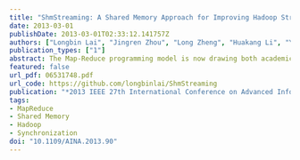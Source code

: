 ```yaml
---
title: "ShmStreaming: A Shared Memory Approach for Improving Hadoop Streaming Performance"
date: 2013-03-01
publishDate: 2013-03-01T02:33:12.141757Z
authors: ["Longbin Lai", "Jingren Zhou", "Long Zheng", "Huakang Li", "Yanchao Lu", "Feilong Tang", "Minyi Guo"]
publication_types: ["1"]
abstract: The Map-Reduce programming model is now drawing both academic and industrial attentions for processing large data. Hadoop, one of the most popular implementations of the model, has been widely adopted. To support application programs written in languages other than Java, Hadoop introduces a streaming mechanism that allows it to communicate with external programs through pipes. Because of the added overhead associated with pipes and context switches, the performance of Hadoop streaming is significantly worse than native Hadoop jobs. We propose ShmStreaming, a mechanism that takes advantages of shared memory to realize Hadoop streaming for better performance. Specifically, ShmStreaming uses shared memory to implement a lockless FIFO queue that connects Hadoop and external programs. To further reduce the number of context switches, the FIFO queue adopts a batching technique to allow multiple key-value pairs to be processed together. For typical benchmarks of word count, grep and inverted index, experimental results show 20-30% performance improvement comparing to the native Hadoop streaming implementation.
featured: false
url_pdf: 06531748.pdf
url_code: https://github.com/longbinlai/ShmStreaming
publication: "*2013 IEEE 27th International Conference on Advanced Information Networking and Applications (AINA)*"
tags: 
- MapReduce
- Shared Memory
- Hadoop
- Synchronization
doi: "10.1109/AINA.2013.90"
---
```


